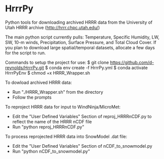 # HrrrPy
Python tools for downloading archived HRRR data from the University of Utah HRRR archive (http://hrrr.chpc.utah.edu/)

The main python script currently pulls: Temperature, Specific Humidity, LW, SW, 10-m winds, Precipitation, Surface Pressure, and Total Cloud Cover. If you plan to download large spatial/temporal datasets, allocate a few days for the script to run.

Commands to setup the project for use:
  $ git clone https://github.com/d-reynolds/HrrrPy.git
  $ conda env create -f HrrrPy.yml
  $ conda activate HrrrPyEnv
  $ chmod +x HRRR_Wrapper.sh
  
 
To dowload archived HRRR data:
* Run "./HRRR_Wrapper.sh" from the directory
* Follow the prompts 

To reproject HRRR data for input to WindNinja/MicroMet:
* Edit the "User Defined Variables" Section of reproj_HRRRnCDF.py to reflect the name of the HRRR nCDF file
* Run "python reproj_HRRRnCDF.py"

To process reprojected HRRR data into SnowModel .dat file:
* Edit the "User Defined Variables" Section of nCDF_to_snowmodel.py 
* Run "python nCDF_to_snowmodel.py"
